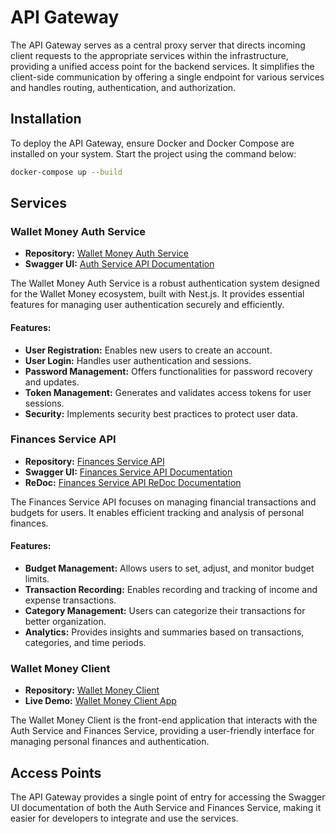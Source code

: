 # API Gateway

The API Gateway serves as a central proxy server that directs incoming client requests to the appropriate services within the infrastructure, providing a unified access point for the backend services. It simplifies the client-side communication by offering a single endpoint for various services and handles routing, authentication, and authorization.

## Installation

To deploy the API Gateway, ensure Docker and Docker Compose are installed on your system. Start the project using the command below:

```bash
docker-compose up --build
```

## Services

### Wallet Money Auth Service

- **Repository:** [Wallet Money Auth Service](https://github.com/DeadNord/wallet-money-auth-service)
- **Swagger UI:** [Auth Service API Documentation](https://wallet-money-api-gateway.fly.dev/api/auth/swagger)

The Wallet Money Auth Service is a robust authentication system designed for the Wallet Money ecosystem, built with Nest.js. It provides essential features for managing user authentication securely and efficiently.

#### Features:

- **User Registration:** Enables new users to create an account.
- **User Login:** Handles user authentication and sessions.
- **Password Management:** Offers functionalities for password recovery and updates.
- **Token Management:** Generates and validates access tokens for user sessions.
- **Security:** Implements security best practices to protect user data.

### Finances Service API

- **Repository:** [Finances Service API](https://github.com/DeadNord/wallet-money-finances-service)
- **Swagger UI:** [Finances Service API Documentation](https://wallet-money-api-gateway.fly.dev/api/finances/swagger)
- **ReDoc:** [Finances Service API ReDoc Documentation](https://wallet-money-api-gateway.fly.dev/api/finances/redoc)

The Finances Service API focuses on managing financial transactions and budgets for users. It enables efficient tracking and analysis of personal finances.

#### Features:

- **Budget Management:** Allows users to set, adjust, and monitor budget limits.
- **Transaction Recording:** Enables recording and tracking of income and expense transactions.
- **Category Management:** Users can categorize their transactions for better organization.
- **Analytics:** Provides insights and summaries based on transactions, categories, and time periods.

### Wallet Money Client

- **Repository:** [Wallet Money Client](https://github.com/DeadNord/wallet-money-client)
- **Live Demo:** [Wallet Money Client App](https://wallet-money-client.netlify.app/)

The Wallet Money Client is the front-end application that interacts with the Auth Service and Finances Service, providing a user-friendly interface for managing personal finances and authentication.

## Access Points

The API Gateway provides a single point of entry for accessing the Swagger UI documentation of both the Auth Service and Finances Service, making it easier for developers to integrate and use the services.

